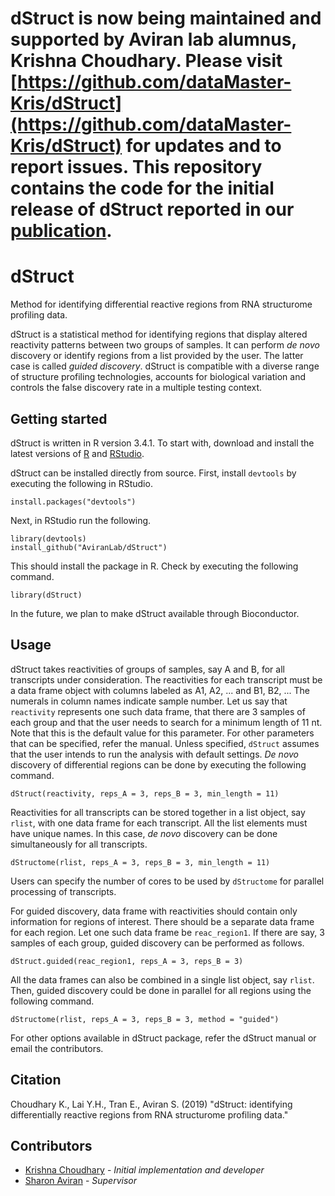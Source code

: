 # dStruct is now being maintained and supported by Aviran lab alumnus, Krishna Choudhary. Please visit [https://github.com/dataMaster-Kris/dStruct](https://github.com/dataMaster-Kris/dStruct) for updates and to report issues. This repository contains the code for the initial release of dStruct reported in our [publication](https://genomebiology.biomedcentral.com/articles/10.1186/s13059-019-1641-3).

# dStruct

Method for identifying differential reactive regions from RNA structurome profiling data.

dStruct is a statistical method for identifying regions that display altered reactivity patterns between two groups of samples. It can perform *de novo* discovery or identify regions from a list provided by the user. The latter case is called *guided discovery*. dStruct is compatible with a diverse range of structure profiling technologies, accounts for biological variation and controls the false discovery rate in a multiple testing context.

## Getting started

dStruct is written in R version 3.4.1. To start with, download and install the latest versions of [R](https://cran.r-project.org/) and [RStudio](https://www.rstudio.com/products/rstudio/).

dStruct can be installed directly from source. First, install `devtools` by executing the following in RStudio.

`install.packages("devtools")`

Next, in RStudio run the following.

    library(devtools)
    install_github("AviranLab/dStruct")

This should install the package in R. Check by executing the following command.

`library(dStruct)`

In the future, we plan to make dStruct available through Bioconductor.

## Usage

dStruct takes reactivities of groups of samples, say A and B, for all transcripts under consideration. The reactivities for each transcript must be a data frame object with columns labeled as A1, A2, ... and B1, B2, ... The numerals in column names indicate sample number. Let us say that `reactivity` represents one such data frame, that there are 3 samples of each group and that the user needs to search for a minimum length of 11 nt. Note that this is the default value for this parameter. For other parameters that can be specified, refer the manual. Unless specified, `dStruct` assumes that the user intends to run the analysis with default settings. _De novo_ discovery of differential regions can be done by executing the following command.

`dStruct(reactivity, reps_A = 3, reps_B = 3, min_length = 11)`

Reactivities for all transcripts can be stored together in a list object, say `rlist`, with one data frame for each transcript. All the list elements must have unique names. In this case,  _de novo_ discovery can be done simultaneously for all transcripts.

`dStructome(rlist, reps_A = 3, reps_B = 3, min_length = 11)`

Users can specify the number of cores to be used by `dStructome` for parallel processing of transcripts.

For guided discovery, data frame with reactivities should contain only information for regions of interest. There should be a separate data frame for each region. Let one such data frame be `reac_region1`. If there are say, 3 samples of each group, guided discovery can be performed as follows.

`dStruct.guided(reac_region1, reps_A = 3, reps_B = 3)`

All the data frames can also be combined in a single list object, say `rlist`. Then, guided discovery could be done in parallel for all regions using the following command.

`dStructome(rlist, reps_A = 3, reps_B = 3, method = "guided")`

For other options available in dStruct package, refer the dStruct manual or email the contributors.

## Citation

Choudhary K., Lai Y.H., Tran E., Aviran S. (2019) "dStruct: identifying differentially reactive regions from RNA structurome profiling data."

## Contributors

* [Krishna Choudhary](https://www.linkedin.com/in/datamaster/) - _Initial implementation and developer_
* [Sharon Aviran](https://aviranlab.bme.ucdavis.edu/) - _Supervisor_


